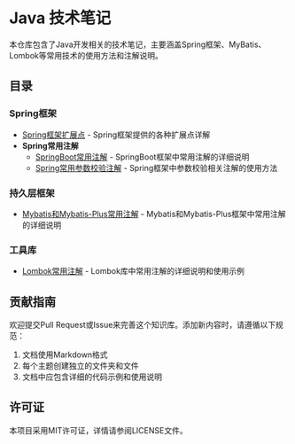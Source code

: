 # Java 技术笔记

本仓库包含了Java开发相关的技术笔记，主要涵盖Spring框架、MyBatis、Lombok等常用技术的使用方法和注解说明。

## 目录

### Spring框架
- [Spring框架扩展点](./spring/Spring扩展点.md) - Spring框架提供的各种扩展点详解
- **Spring常用注解**
  - [SpringBoot常用注解](./spring/常用注解/Springboot常用注解.md) - SpringBoot框架中常用注解的详细说明
  - [Spring常用参数校验注解](./spring/常用注解/Spring常用参数校验注解.md) - Spring框架中参数校验相关注解的使用方法

### 持久层框架
- [Mybatis和Mybatis-Plus常用注解](./mybatis/Mybatis-plus常用注解.md) - Mybatis和Mybatis-Plus框架中常用注解的详细说明

### 工具库
- [Lombok常用注解](./lombok/Lombok常用注解.md) - Lombok库中常用注解的详细说明和使用示例

## 贡献指南

欢迎提交Pull Request或Issue来完善这个知识库。添加新内容时，请遵循以下规范：
1. 文档使用Markdown格式
2. 每个主题创建独立的文件夹和文件
3. 文档中应包含详细的代码示例和使用说明

## 许可证

本项目采用MIT许可证，详情请参阅LICENSE文件。